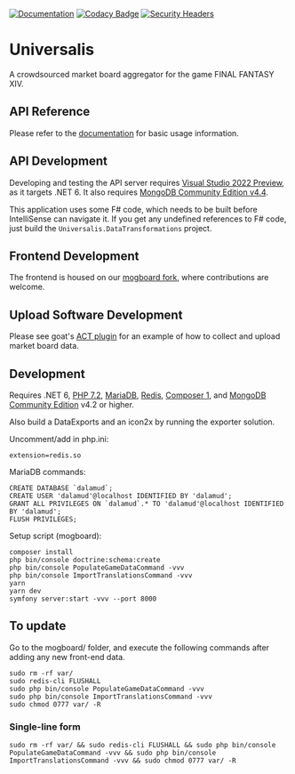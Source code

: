 [![Documentation](https://img.shields.io/badge/docs-here-informational)](https://universalis.app/docs)
[![Codacy Badge](https://api.codacy.com/project/badge/Grade/f328839ff36f47f7a5672856740d9c00)](https://app.codacy.com/gh/Universalis-FFXIV/Universalis?utm_source=github.com&utm_medium=referral&utm_content=Universalis-FFXIV/Universalis&utm_campaign=Badge_Grade_Settings)
[![Security Headers](https://img.shields.io/security-headers?url=https%3A%2F%2Funiversalis.app)](https://securityheaders.com/?q=https%3A%2F%2Funiversalis.app&followRedirects=on)

# Universalis

A crowdsourced market board aggregator for the game FINAL FANTASY XIV.

## API Reference
Please refer to the [documentation](https://universalis.app/docs) for basic usage information.

## API Development
Developing and testing the API server requires [Visual Studio 2022 Preview](https://docs.microsoft.com/en-us/visualstudio/releases/2022/release-notes-preview), as it targets .NET 6. It also requires [MongoDB Community Edition v4.4](https://docs.mongodb.com/manual/administration/install-community/).

This application uses some F# code, which needs to be built before IntelliSense can navigate it. If you get any undefined references to F# code, just build the `Universalis.DataTransformations` project.

## Frontend Development
The frontend is housed on our [mogboard fork](https://github.com/Universalis-FFXIV/mogboard), where contributions are welcome.

## Upload Software Development
Please see goat's [ACT plugin](https://github.com/goaaats/universalis_act_plugin) for an example of how to collect and upload market board data.

## Development
Requires .NET 6, [PHP 7.2](https://www.php.net/downloads.php), [MariaDB](https://mariadb.org/download/), [Redis](https://redis.io/download), [Composer 1](https://getcomposer.org/), and [MongoDB Community Edition](https://docs.mongodb.com/manual/administration/install-community/) v4.2 or higher.

Also build a DataExports and an icon2x by running the exporter solution.

Uncomment/add in php.ini:
```
extension=redis.so
```

MariaDB commands:
```
CREATE DATABASE `dalamud`;
CREATE USER 'dalamud'@localhost IDENTIFIED BY 'dalamud';
GRANT ALL PRIVILEGES ON `dalamud`.* TO 'dalamud'@localhost IDENTIFIED BY 'dalamud';
FLUSH PRIVILEGES;
```

Setup script (mogboard):
```
composer install
php bin/console doctrine:schema:create
php bin/console PopulateGameDataCommand -vvv
php bin/console ImportTranslationsCommand -vvv
yarn
yarn dev
symfony server:start -vvv --port 8000
```

## To update
Go to the mogboard/ folder, and execute the following commands after adding any new front-end data.
```
sudo rm -rf var/
sudo redis-cli FLUSHALL
sudo php bin/console PopulateGameDataCommand -vvv
sudo php bin/console ImportTranslationsCommand -vvv
sudo chmod 0777 var/ -R
```

### Single-line form
```
sudo rm -rf var/ && sudo redis-cli FLUSHALL && sudo php bin/console PopulateGameDataCommand -vvv && sudo php bin/console ImportTranslationsCommand -vvv && sudo chmod 0777 var/ -R
```
